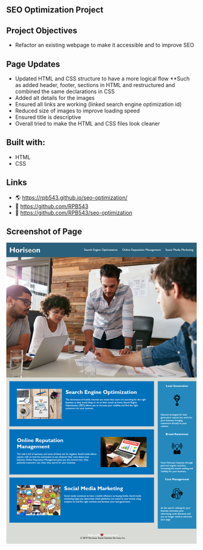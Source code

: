## SEO Optimization Project

## Project Objectives
* Refactor an existing webpage to make it accessible and to improve SEO

## Page Updates

* Updated HTML and CSS structure to have a more logical flow
        **Such as added header, footer, sections in HTML and restructured and combined the same declarations in CSS
* Added alt details for the images
* Ensured all links are working (linked search engine optimization id)
* Reduced size of images to improve loading speed
* Ensured title is descriptive 
* Overall tried to make the HTML and CSS files look cleaner

## Built with:
* HTML
* CSS

## Links 

* 🌎 https://rpb543.github.io/seo-optimization/
* 🎪 https://github.com/RPB543
* 🥳 https://github.com/RPB543/seo-optimization

## Screenshot of Page

![Screenshot](./assets/images/screenshot.png) 